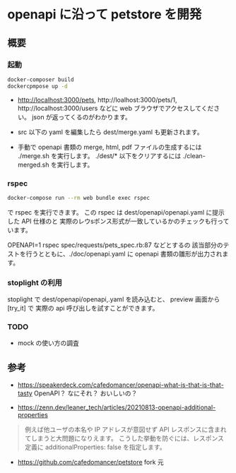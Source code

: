 # openapi に沿って petstore を開発
## 概要

### 起動

```sh
docker-composer build
dockercpmpose up -d
```

- <http://localhost:3000/pets>, http://loalhost:3000/pets/1,  http://localhost:3000/users などに web ブラウザでアクセスしてください。
json が返ってくるのがわかります。


- src 以下の yaml を編集したら dest/merge.yaml も更新されます。

- 手動で openapi 書類の merge, html, pdf ファイルの生成するには ./merge.sh を実行します。
  ./dest/* 以下をクリアするには ./clean-merged.sh を実行します。

### rspec

```sh
docker-compose run --rm web bundle exec rspec
```

で rspec を実行できます。
この rspec は dest/openapi/openapi.yaml に提示した API 仕様のと 実際のレウsポンス形式が一致しているかのチェックも行っています。

OPENAPI=1 rspec spec/requests/pets_spec.rb:87 などとするの 該当部分のテストを行うとともに、./doc/openapi.yaml に openapi 書類の雛形が出力されます。
### stoplight の利用

stoplight で dest/openapi/openapi,.yaml を読み込むと、 preview 画面から [try_it] で 実際の api 呼び出しを試すことができます。

### TODO

- mock の使い方の調査

## 参考

- <https://speakerdeck.com/cafedomancer/openapi-what-is-that-is-that-tasty>
  OpenAPI？ なにそれ？ おいしいの？

- https://zenn.dev/leaner_tech/articles/20210813-openapi-additional-properties
> 例えば他ユーザの本名や IP アドレスが意図せず API レスポンスに含まれてしまうと大問題になりえます。
こうした挙動を防ぐには、レスポンス定義に additionalProperties: false を指定します。

- <https://github.com/cafedomancer/petstore>
  fork 元
